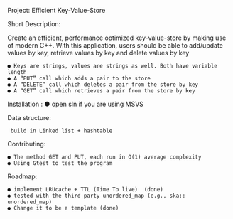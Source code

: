 Project: Efficient Key-Value-Store

Short Description:

Create an efficient, performance optimized key-value-store by making use of modern C++. With this application, 
users should be able to add/update values by key, retrieve values by key and delete values by key


	● Keys are strings, values are strings as well. Both have variable length
	● A “PUT” call which adds a pair to the store
	● A “DELETE” call which deletes a pair from the store by key
	● A “GET” call which retrieves a pair from the store by key
	
Installation :
	● open sln if you are using MSVS
	
	
Data structure:
	
	 build in Linked list + hashtable 
 

Contributing:
	
	● The method GET and PUT, each run in O(1) average complexity
	● Using Gtest to test the program

Roadmap:
	
	● implement LRUcache + TTL (Time To live)  (done)
	● tested with the third party unordered_map (e.g., ska:: unordered_map)
	● Change it to be a template (done)
	
